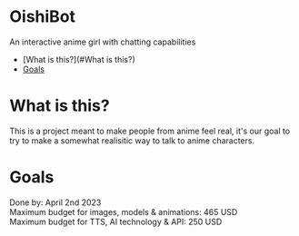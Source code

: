# OishiBot
An interactive anime girl with chatting capabilities
- [What is this?](#What is this?)
- [Goals](#Goals)

# What is this?
This is a project meant to make people from anime feel real, it's our goal to try to make a somewhat realisitic way to talk to anime characters.

# Goals
Done by: April 2nd 2023
<br>
Maximum budget for images, models & animations: 465 USD
<br>
Maximum budget for TTS, AI technology & API: 250 USD
